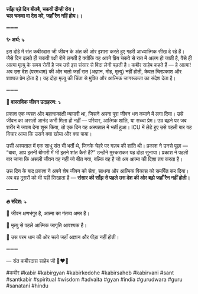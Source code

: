 **साँझ पड़े दिन बीतबै, चकवी दीन्ही रोय।**\
**चल चकवा वा देश को, जहाँ रैन नहिं होय।।**

➖➖➖

**✨ अर्थ: ⤵**

इस दोहे में संत कबीरदास जी जीवन के अंत की ओर इशारा करते हुए गहरी आध्यात्मिक सीख दे रहे हैं। जैसे दिन ढलते ही चकवी पक्षी रोने लगती है क्योंकि वह अपने प्रिय चकवे से रात में अलग हो जाती है, वैसे ही आत्मा मृत्यु के समय रोती है जब उसे इस संसार से विदा लेनी पड़ती है। कबीर साहेब कहते हैं — हे आत्मा! अब उस देश (परमधाम) की ओर चलो जहाँ रात (अज्ञान, मोह, मृत्यु) नहीं होती, केवल चिरप्रकाश और शाश्वत प्रेम होता है। यह दोहा मृत्यु की चिंता से मुक्ति और आत्मिक जागरूकता का संदेश देता है।

➖➖➖

**🌾 वास्तविक जीवन उदाहरण: ⤵**

प्रकाश एक व्यस्त और महत्वाकांक्षी व्यापारी था, जिसने अपना पूरा जीवन धन कमाने में लगा दिया। उसे जीवन का असली आनंद कभी मिला ही नहीं — परिवार, आत्मिक शांति, या सच्चा प्रेम। उम्र बढ़ने पर जब शरीर ने जवाब देना शुरू किया, तो एक दिन वह अस्पताल में भर्ती हुआ। ICU में लेटे हुए उसे पहली बार यह विचार आया कि उसने क्या खोया और क्या पाया।

उसी अस्पताल में एक साधु संत भी भर्ती थे, जिनके चेहरे पर गज़ब की शांति थी। प्रकाश ने उनसे पूछा — “बाबा, आप इतनी बीमारी में भी इतने शांत कैसे हैं?” उन्होंने मुस्कराकर यह दोहा सुनाया। प्रकाश ने पहली बार जाना कि असली जीवन वह नहीं जो बीत गया, बल्कि वह है जो अब आत्मा की दिशा तय करता है।

उस दिन के बाद प्रकाश ने अपने शेष जीवन को सेवा, साधना और आत्मिक विकास को समर्पित कर दिया। अब वह दूसरों को भी यही सिखाता है — **संसार की साँझ से पहले उस देश की ओर बढ़ो जहाँ रैन नहीं होती।**

➖➖➖

**🔥 संदेश: ⤵**

📌 जीवन क्षणभंगुर है, आत्मा का गंतव्य अमर है।

📌 मृत्यु से पहले आत्मिक जागृति आवश्यक है।

📌 उस परम धाम की ओर चलो जहाँ अज्ञान और पीड़ा नहीं होती।

➖➖➖

— संत कबीरदास साहेब जी 🙏❤️💯

#कबीर #kabir #kabirgyan #kabirkedohe #kabirsaheb #kabirvani #sant #santkabir #spiritual #wisdom #advaita #gyan #india #gurudwara #guru #sanatani #hindu
